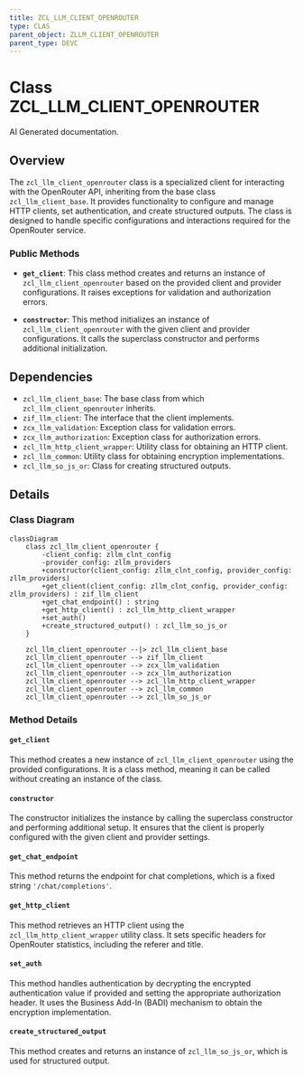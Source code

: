 ```yaml
---
title: ZCL_LLM_CLIENT_OPENROUTER
type: CLAS
parent_object: ZLLM_CLIENT_OPENROUTER
parent_type: DEVC
---
```


# Class ZCL_LLM_CLIENT_OPENROUTER

AI Generated documentation.

## Overview

The `zcl_llm_client_openrouter` class is a specialized client for interacting with the OpenRouter API, inheriting from the base class `zcl_llm_client_base`. It provides functionality to configure and manage HTTP clients, set authentication, and create structured outputs. The class is designed to handle specific configurations and interactions required for the OpenRouter service.

### Public Methods

- **`get_client`**: This class method creates and returns an instance of `zcl_llm_client_openrouter` based on the provided client and provider configurations. It raises exceptions for validation and authorization errors.

- **`constructor`**: This method initializes an instance of `zcl_llm_client_openrouter` with the given client and provider configurations. It calls the superclass constructor and performs additional initialization.

## Dependencies

- `zcl_llm_client_base`: The base class from which `zcl_llm_client_openrouter` inherits.
- `zif_llm_client`: The interface that the client implements.
- `zcx_llm_validation`: Exception class for validation errors.
- `zcx_llm_authorization`: Exception class for authorization errors.
- `zcl_llm_http_client_wrapper`: Utility class for obtaining an HTTP client.
- `zcl_llm_common`: Utility class for obtaining encryption implementations.
- `zcl_llm_so_js_or`: Class for creating structured outputs.

## Details

### Class Diagram

```mermaid
classDiagram
    class zcl_llm_client_openrouter {
        -client_config: zllm_clnt_config
        -provider_config: zllm_providers
        +constructor(client_config: zllm_clnt_config, provider_config: zllm_providers)
        +get_client(client_config: zllm_clnt_config, provider_config: zllm_providers) : zif_llm_client
        +get_chat_endpoint() : string
        +get_http_client() : zcl_llm_http_client_wrapper
        +set_auth()
        +create_structured_output() : zcl_llm_so_js_or
    }

    zcl_llm_client_openrouter --|> zcl_llm_client_base
    zcl_llm_client_openrouter --> zif_llm_client
    zcl_llm_client_openrouter --> zcx_llm_validation
    zcl_llm_client_openrouter --> zcx_llm_authorization
    zcl_llm_client_openrouter --> zcl_llm_http_client_wrapper
    zcl_llm_client_openrouter --> zcl_llm_common
    zcl_llm_client_openrouter --> zcl_llm_so_js_or
```

### Method Details

#### `get_client`

This method creates a new instance of `zcl_llm_client_openrouter` using the provided configurations. It is a class method, meaning it can be called without creating an instance of the class.

#### `constructor`

The constructor initializes the instance by calling the superclass constructor and performing additional setup. It ensures that the client is properly configured with the given client and provider settings.

#### `get_chat_endpoint`

This method returns the endpoint for chat completions, which is a fixed string `'/chat/completions'`.

#### `get_http_client`

This method retrieves an HTTP client using the `zcl_llm_http_client_wrapper` utility class. It sets specific headers for OpenRouter statistics, including the referer and title.

#### `set_auth`

This method handles authentication by decrypting the encrypted authentication value if provided and setting the appropriate authorization header. It uses the Business Add-In (BADI) mechanism to obtain the encryption implementation.

#### `create_structured_output`

This method creates and returns an instance of `zcl_llm_so_js_or`, which is used for structured output.
